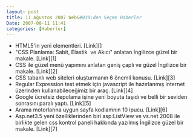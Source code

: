 ```yaml
---
layout: post
title: 11 Ağustos 2007 Web&#039;den Seçme Haberler
Date: 2007-08-11 11:41
categories: [Haberler]
---
```


<ul>
<li>
HTML5'in yeni elementleri. [Link][]

</li>
<li>
"CSS Planlama: Sabit, Elastik  ve Akıcı" anlatan İngilizce güzel bir
makale. [Link][1]

</li>
<li>
CSS ile güzel menü yapımını anlatan geniş çaplı ve güzel İngilizce bir
makale. [Link][2]

</li>
<li>
CSS tabanlı web siteleri oluşturmanın 6 önemli konusu. [Link][3]

</li>
<li>
Regular Expression test etmek için javascript ile hazırlanmış internet
üzerinden kullanabileceğimiz bir araç. [Link][4]

</li>
<li>
Google ücretsiz depolama işine yeni boyuta taşıdı ve belli bir seviden
sonrasını paralı yaptı. [Link][5]

</li>
<li>
Arama motorlarına uygun sayfa kodlamnın 10 ipucu. [Link][6]

</li>
<li>
Asp.net3.5 yeni özelliklerinden biri asp:ListView ve vs.net 2008 ile
birlikte gelen css kontrol paneli hakkında yazılmış İngilizce güzel bir
makale. [Link][7]

<ul>

  [Link]: http://www.ibm.com/developerworks/web/library/x-html5/index.html?ca=drs-
    "HTML 5'in yeni elementleri"
  [1]: http://green-beast.com/blog/?p=199 "CSS Planlama"
  [2]: http://www.sitepoint.com/article/navigation-using-css "CSS Menü"
  [3]: http://snook.ca/archives/html_and_css/six_keys_to_understanding_css_layouts/
    "CSS ile web sayfası"
  [4]: http://regexpal.com/ "Regular  Expression"
  [5]: http://googleblog.blogspot.com/2007/08/simple-way-to-get-more-storage.html
    "Paralı Google depoları"
  [6]: http://www.searchenginejournal.com/10-things-to-remember-while-launching-a-site/5453/
    "Arama motorlarını uygunluk"
  [7]: http://weblogs.asp.net/scottgu/archive/2007/08/10/the-asp-listview-control-part-1-building-a-product-listing-page-with-clean-css-ui.aspx
